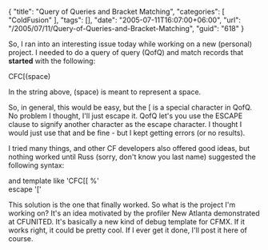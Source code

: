 {
	"title": "Query of Queries and Bracket Matching",
	"categories": [
		"ColdFusion"
	],
	"tags": [],
	"date": "2005-07-11T16:07:00+06:00",
	"url": "/2005/07/11/Query-of-Queries-and-Bracket-Matching",
	"guid": "618"
}

So, I ran into an interesting issue today while working on a new (personal) project. I needed to do a query of query (QofQ) and match records that <b>started</b> with the following:

CFC[(space)

In the string above, (space) is meant to represent a space.

So, in general, this would be easy, but the [ is a special character in QofQ. No problem I thought, I'll just escape it. QofQ let's you use the ESCAPE clause to signify another character as the escape character. I thought I would just use that and be fine - but I kept getting errors (or no results).

I tried many things, and other CF developers also offered good ideas, but nothing worked until Russ (sorry, don't know you last name) suggested the following syntax:

<div class="code">and template like 'CFC[[ %'<br>
escape '['</div>

This solution is the one that finally worked. So what is the project I'm working on? It's an idea motivated by the profiler New Atlanta demonstrated at CFUNITED. It's basically a new kind of debug template for CFMX. If it works right, it could be pretty cool. If I ever get it done, I'll post it here of course.